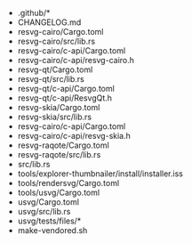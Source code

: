 - .github/*
- CHANGELOG.md
- resvg-cairo/Cargo.toml
- resvg-cairo/src/lib.rs
- resvg-cairo/c-api/Cargo.toml
- resvg-cairo/c-api/resvg-cairo.h
- resvg-qt/Cargo.toml
- resvg-qt/src/lib.rs
- resvg-qt/c-api/Cargo.toml
- resvg-qt/c-api/ResvgQt.h
- resvg-skia/Cargo.toml
- resvg-skia/src/lib.rs
- resvg-cairo/c-api/Cargo.toml
- resvg-cairo/c-api/resvg-skia.h
- resvg-raqote/Cargo.toml
- resvg-raqote/src/lib.rs
- src/lib.rs
- tools/explorer-thumbnailer/install/installer.iss
- tools/rendersvg/Cargo.toml
- tools/usvg/Cargo.toml
- usvg/Cargo.toml
- usvg/src/lib.rs
- usvg/tests/files/*
- make-vendored.sh
